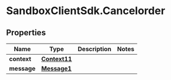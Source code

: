 # SandboxClientSdk.Cancelorder

## Properties
Name | Type | Description | Notes
------------ | ------------- | ------------- | -------------
**context** | [**Context11**](Context11.md) |  | 
**message** | [**Message1**](Message1.md) |  | 
